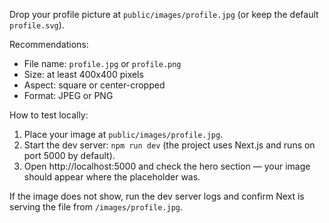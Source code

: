 Drop your profile picture at `public/images/profile.jpg` (or keep the default `profile.svg`).

Recommendations:

- File name: `profile.jpg` or `profile.png`
- Size: at least 400x400 pixels
- Aspect: square or center-cropped
- Format: JPEG or PNG

How to test locally:
1. Place your image at `public/images/profile.jpg`.
2. Start the dev server: `npm run dev` (the project uses Next.js and runs on port 5000 by default).
3. Open http://localhost:5000 and check the hero section — your image should appear where the placeholder was.

If the image does not show, run the dev server logs and confirm Next is serving the file from `/images/profile.jpg`.